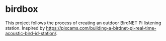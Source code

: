 # birdbox
This project follows the process of creating an outdoor BirdNET Pi listening station. Inspired by https://pixcams.com/building-a-birdnet-pi-real-time-acoustic-bird-id-station/.
